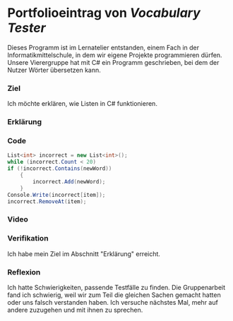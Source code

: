 # Portfolioeintrag von *Vocabulary Tester*
Dieses Programm ist im Lernatelier entstanden, einem Fach in der Informatikmittelschule, in dem wir eigene Projekte programmieren dürfen. Unsere Vierergruppe hat mit C# ein Programm geschrieben, bei dem der Nutzer Wörter übersetzen kann.

### Ziel
Ich möchte erklären, wie Listen in C# funktionieren.

### Erklärung


### Code
```csharp
List<int> incorrect = new List<int>();
while (incorrect.Count < 20)
if (!incorrect.Contains(newWord))
    {
        incorrect.Add(newWord);
    }
Console.Write(incorrect[item]);
incorrect.RemoveAt(item);
```

### Video


### Verifikation
Ich habe mein Ziel im Abschnitt "Erklärung" erreicht.

### Reflexion
Ich hatte Schwierigkeiten, passende Testfälle zu finden. Die Gruppenarbeit fand ich schwierig, weil wir zum Teil die gleichen Sachen gemacht hatten oder uns falsch verstanden haben. Ich versuche nächstes Mal, mehr auf andere zuzugehen und mit ihnen zu sprechen.
